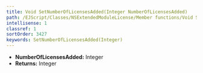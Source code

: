 ```yaml
---
title: Void SetNumberOfLicensesAdded(Integer NumberOfLicensesAdded)
path: /EJScript/Classes/NSExtendedModuleLicense/Member functions/Void SetNumberOfLicensesAdded(Integer p_0)
intellisense: 1
classref: 1
sortOrder: 3427
keywords: SetNumberOfLicensesAdded(Integer)
---
```



* **NumberOfLicensesAdded:** Integer
* **Returns:** Integer


